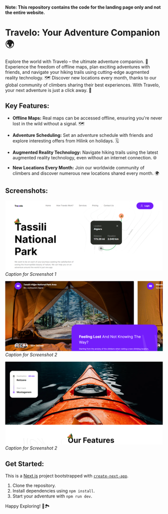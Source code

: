 **Note: This repository contains the code for the landing page only and not the entire website.**

# Travelo: Your Adventure Companion 🌍

Explore the world with Travelo – the ultimate adventure companion. 🚀 Experience the freedom of offline maps, plan exciting adventures with friends, and navigate your hiking trails using cutting-edge augmented reality technology. 🗺️ Discover new locations every month, thanks to our global community of climbers sharing their best experiences. With Travelo, your next adventure is just a click away. 🌄

## Key Features:

- **Offline Maps:** Real maps can be accessed offline, ensuring you're never lost in the wild without a signal. 🗺️
  
- **Adventure Scheduling:** Set an adventure schedule with friends and explore interesting offers from Hilink on holidays. 🗓️

- **Augmented Reality Technology:** Navigate hiking trails using the latest augmented reality technology, even without an internet connection. 🌐

- **New Locations Every Month:** Join our worldwide community of climbers and discover numerous new locations shared every month. 🌍

## Screenshots:

![Hero section](screenshots/travelo_hero.PNG)
*Caption for Screenshot 1*

![Camp Section](screenshots/travelo_camp.PNG)
*Caption for Screenshot 2*

![Guide Section](screenshots/travelo_boat.PNG)
*Caption for Screenshot 2*

## Get Started:


This is a [Next.js](https://nextjs.org/) project bootstrapped with [`create-next-app`](https://github.com/vercel/next.js/tree/canary/packages/create-next-app).

1. Clone the repository.
2. Install dependencies using `npm install`.
3. Start your adventure with `npm run dev`.

Happy Exploring! 🌲🏞️















